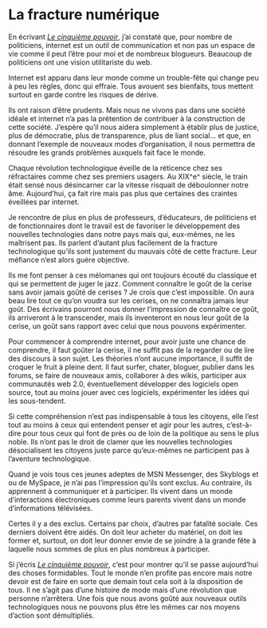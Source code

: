 # La fracture numérique

En écrivant [*Le cinquième pouvoir*](https://tcrouzet.com/le-cinquieme-pouvoir/), j’ai constaté que, pour nombre de politiciens, internet est un outil de communication et non pas un espace de vie comme il peut l’être pour moi et de nombreux blogueurs. Beaucoup de politiciens ont une vision utilitariste du web.

Internet est apparu dans leur monde comme un trouble-fête qui change peu à peu les règles, donc qui effraie. Tous avouent ses bienfaits, tous mettent surtout en garde contre les risques de dérive.

Ils ont raison d’être prudents. Mais nous ne vivons pas dans une société idéale et internet n’a pas la prétention de contribuer à la construction de cette société. J’espère qu’il nous aidera simplement à établir plus de justice, plus de démocratie, plus de transparence, plus de liant social… et que, en donnant l’exemple de nouveaux modes d’organisation, il nous permettra de résoudre les grands problèmes auxquels fait face le monde.

Chaque révolution technologique éveille de la réticence chez ses réfractaires comme chez ses premiers usagers. Au XIX^e^ siècle, le train était sensé nous désincarner car la vitesse risquait de déboulonner notre âme. Aujourd’hui, ça fait rire mais pas plus que certaines des craintes éveillées par internet.

Je rencontre de plus en plus de professeurs, d’éducateurs, de politiciens et de fonctionnaires dont le travail est de favoriser le développement des nouvelles technologies dans notre pays mais qui, eux-mêmes, ne les maîtrisent pas. Ils parlent d’autant plus facilement de la fracture technologique qu’ils sont justement du mauvais côté de cette fracture. Leur méfiance n’est alors guère objective.

Ils me font penser à ces mélomanes qui ont toujours écouté du classique et qui se permettent de juger le jazz. Comment connaître le goût de la cerise sans avoir jamais goûté de cerises ? Je crois que c’est impossible. On aura beau lire tout ce qu’on voudra sur les cerises, on ne connaîtra jamais leur goût. Des écrivains pourront nous donner l’impression de connaître ce goût, ils arriveront à le transcender, mais ils inventeront en nous leur goût de la cerise, un goût sans rapport avec celui que nous pouvons expérimenter.

Pour commencer à comprendre internet, pour avoir juste une chance de comprendre, il faut goûter la cerise, il ne suffit pas de la regarder ou de lire des discours à son sujet. Les théories n’ont aucune importance, il suffit de croquer le fruit à pleine dent. Il faut surfer, chater, bloguer, publier dans les forums, se faire de nouveaux amis, collaborer à des wikis, participer aux communautés web 2.0, éventuellement développer des logiciels open source, tout au moins jouer avec ces logiciels, expérimenter les idées qui les sous-tendent.

Si cette compréhension n’est pas indispensable à tous les citoyens, elle l’est tout au moins à ceux qui entendent penser et agir pour les autres, c’est-à-dire pour tous ceux qui font de près ou de loin de la politique au sens le plus noble. Ils n’ont pas le droit de clamer que les nouvelles technologies désocialisent les citoyens juste parce qu’eux-mêmes ne participent pas à l’aventure technologique.

Quand je vois tous ces jeunes adeptes de MSN Messenger, des Skyblogs et ou de MySpace, je n’ai pas l’impression qu’ils sont exclus. Au contraire, ils apprennent à communiquer et à participer. Ils vivent dans un monde d’interactions électroniques comme leurs parents vivent dans un monde d’informations télévisées.

Certes il y a des exclus. Certains par choix, d’autres par fatalité sociale. Ces derniers doivent être aidés. On doit leur acheter du matériel, on doit les former et, surtout, on doit leur donner envie de se joindre à la grande fête à laquelle nous sommes de plus en plus nombreux à participer.

Si j’écris [*Le cinquième pouvoir*](https://tcrouzet.com/le-cinquieme-pouvoir/), c’est pour montrer qu’il se passe aujourd’hui des choses formidables. Tout le monde n’en profite pas encore mais notre devoir est de faire en sorte que demain tout cela soit à la disposition de tous. Il ne s’agit pas d’une histoire de mode mais d’une révolution que personne n’arrêtera. Une fois que nous avons goûté aux nouveaux outils technologiques nous ne pouvons plus être les mêmes car nos moyens d’action sont démultipliés.